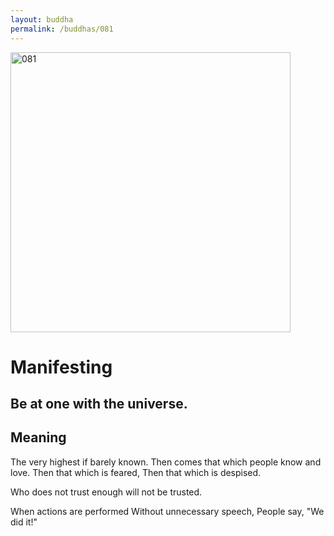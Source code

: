 ```yaml
---
layout: buddha
permalink: /buddhas/081
---
```


<div class="uk-text-center">
<img src="{{"/assets/img/buddhas/buddha-081.jpg" | relative_url}}" alt="081"  width="448" height="448"></div>

# Manifesting

## Be at one with the universe. 

## Meaning

The very highest if barely known.
Then comes that which people know and love.
Then that which is feared,
Then that which is despised.

Who does not trust enough will not be trusted.

When actions are performed
Without unnecessary speech,
People say, "We did it!"

